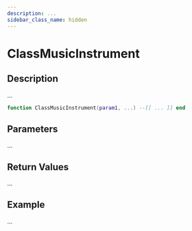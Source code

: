 ```yaml
---
description: ...
sidebar_class_name: hidden
---
```


# ClassMusicInstrument

## Description

...

```lua
function ClassMusicInstrument(param1, ...) --[[ ... ]] end
```

## Parameters

...

## Return Values

...

## Example

...

